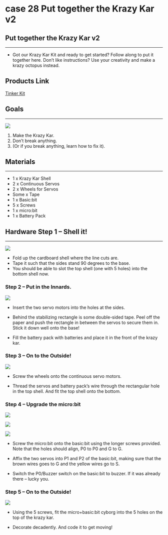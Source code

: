 # case 28 Put together the Krazy Kar v2 

## Put together the Krazy Kar v2
---
- Got our Krazy Kar Kit and ready to get started? Follow along to put it together here.
Don’t like instructions? Use your creativity and make a krazy octopus instead.


## Products Link

[Tinker Kit](https://shop.elecfreaks.com/products/elecfreaks-micro-bit-tinker-kit-without-micro-bit-board?_pos=1&_sid=a3579b340&_ss=r)

## Goals
---

![](./images/m79il8J.png)


 1. Make the Krazy Kar.
 2. Don’t break anything.
 3. (Or if you break anything, learn how to fix it).
 
           
    
## Materials
---
- 1 x Krazy Kar Shell
- 2 x Continuous Servos
- 2 x Wheels for Servos
- Some x Tape
- 1 x Basic:bit
- 5 x Screws
- 1 x micro:bit
- 1 x Battery Pack

## Hardware Step 1 – Shell it! 
---

![](./images/Dm0im8u.png)

- Fold up the cardboard shell where the line cuts are.
- Tape it such that the sides stand 90 degrees to the base.
- You should be able to slot the top shell (one with 5 holes) into the bottom shell now.

### Step 2 – Put in the Innards.


![](./images/QFPRafF.png)

- Insert the two servo motors into the holes at the sides.

- Behind the stabilizing rectangle is some double-sided tape. Peel off the paper and push the rectangle in between the servos to secure them in. Stick it down well onto the base!

- Fill the battery pack with batteries and place it in the front of the krazy kar.


### Step 3 – On to the Outside!


![](./images/jcbfc8r.png)

- Screw the wheels onto the continuous servo motors.

- Thread the servos and battery pack’s wire through the rectangular hole in the top shell. And fit the top shell onto the bottom. 


### Step 4 – Upgrade the micro:bit


![](./images/FCBt2rx.png)

![](./images/QQX9HFg.png)

![](./images/rnX6e5B.png)


- Screw the micro:bit onto the basic:bit using the longer screws provided. Note that the holes should align, P0 to P0 and G to G.

- Affix the two servos into P1 and P2 of the basic:bit, making sure that the brown wires goes to G and the yellow wires go to S. 

- Switch the P0/Buzzer switch on the basic:bit to buzzer. If it was already there – lucky you.



### Step 5 – On to the Outside!


![](./images/36e1m2j.jpg)

- Using the 5 screws, fit the micro+basic:bit cyborg into the 5 holes on the top of the krazy kar.

- Decorate decadently. And code it to get moving! 
